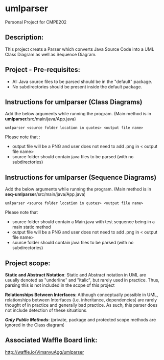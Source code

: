 # umlparser
Personal Project for CMPE202

## Description:
This project creats a Parser which converts Java Source Code into a UML Class Diagram as well as Sequence Diagram.

## Project - Pre-requisites:
* All Java source files to be parsed should be in the "default" package. 
* No subdirectories should be present inside the default package.
## Instructions for umlparser (Class Diagrams)
Add the below arguments while running the program. (Main method is in **umlparser**/src/main/java/App.java)
```
umlparser <source folder location in quotes> <output file name>
```
Please note that :
* output file will be a PNG and user does not need to add .png in < output file name>
* source folder should contain java files to be parsed (with no subdirectories)

## Instructions for umlparser (Sequence Diagrams)
Add the below arguments while running the program. (Main method is in **seq-umlparser**/src/main/java/App.java)
```
umlparser <source folder location in quotes> <output file name>
```
Please note that 
* source folder should contain a Main.java with test sequence being in a main static method
* output file will be a PNG and user does not need to add .png in < output file name>
* source folder should contain java files to be parsed (with no subdirectories)

## Project scope:
**Static and Abstract Notation**:  Static and Abstract notation in UML are usually denoted as "underline" and "italic", but rarely used in practice. Thus, parsing this is not included in the scope of this project

**Relationships Between Interfaces**:  Although conceptually possible in UML, relationships between Interfaces (i.e. inheritance, dependencies) are rarely thought of in practice and generally bad practice.  As such, this parser does not include detection of these situations.  

***Only Public Methods***: (private, package and protected scope methods are ignored in the Class diagram)


## Associated Waffle Board link: 
http://waffle.io/VimanyuAgg/umlparser


